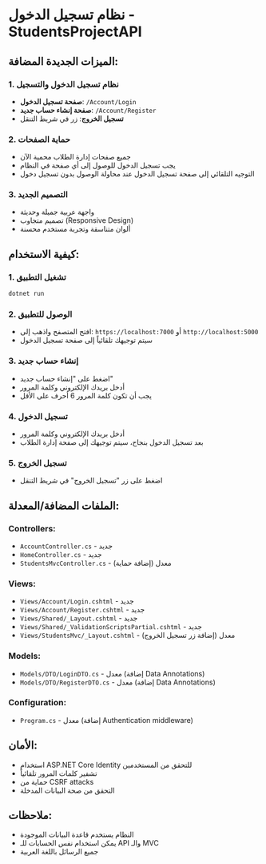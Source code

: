 # نظام تسجيل الدخول - StudentsProjectAPI

## الميزات الجديدة المضافة:

### 1. نظام تسجيل الدخول والتسجيل
- **صفحة تسجيل الدخول**: `/Account/Login`
- **صفحة إنشاء حساب جديد**: `/Account/Register`
- **تسجيل الخروج**: زر في شريط التنقل

### 2. حماية الصفحات
- جميع صفحات إدارة الطلاب محمية الآن
- يجب تسجيل الدخول للوصول إلى أي صفحة في النظام
- التوجيه التلقائي إلى صفحة تسجيل الدخول عند محاولة الوصول بدون تسجيل دخول

### 3. التصميم الجديد
- واجهة عربية جميلة وحديثة
- تصميم متجاوب (Responsive Design)
- ألوان متناسقة وتجربة مستخدم محسنة

## كيفية الاستخدام:

### 1. تشغيل التطبيق
```bash
dotnet run
```

### 2. الوصول للتطبيق
- افتح المتصفح واذهب إلى: `https://localhost:7000` أو `http://localhost:5000`
- سيتم توجيهك تلقائياً إلى صفحة تسجيل الدخول

### 3. إنشاء حساب جديد
- اضغط على "إنشاء حساب جديد"
- أدخل بريدك الإلكتروني وكلمة المرور
- يجب أن تكون كلمة المرور 6 أحرف على الأقل

### 4. تسجيل الدخول
- أدخل بريدك الإلكتروني وكلمة المرور
- بعد تسجيل الدخول بنجاح، سيتم توجيهك إلى صفحة إدارة الطلاب

### 5. تسجيل الخروج
- اضغط على زر "تسجيل الخروج" في شريط التنقل

## الملفات المضافة/المعدلة:

### Controllers:
- `AccountController.cs` - جديد
- `HomeController.cs` - جديد
- `StudentsMvcController.cs` - معدل (إضافة حماية)

### Views:
- `Views/Account/Login.cshtml` - جديد
- `Views/Account/Register.cshtml` - جديد
- `Views/Shared/_Layout.cshtml` - جديد
- `Views/Shared/_ValidationScriptsPartial.cshtml` - جديد
- `Views/StudentsMvc/_Layout.cshtml` - معدل (إضافة زر تسجيل الخروج)

### Models:
- `Models/DTO/LoginDTO.cs` - معدل (إضافة Data Annotations)
- `Models/DTO/RegisterDTO.cs` - معدل (إضافة Data Annotations)

### Configuration:
- `Program.cs` - معدل (إضافة Authentication middleware)

## الأمان:
- استخدام ASP.NET Core Identity للتحقق من المستخدمين
- تشفير كلمات المرور تلقائياً
- حماية من CSRF attacks
- التحقق من صحة البيانات المدخلة

## ملاحظات:
- النظام يستخدم قاعدة البيانات الموجودة
- يمكن استخدام نفس الحسابات للـ API والـ MVC
- جميع الرسائل باللغة العربية 